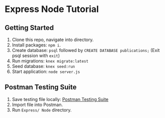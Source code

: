 # Express Node Tutorial

## Getting Started
1. Clone this repo, navigate into directory.
2. Install packages: `npm i`.
3. Create database: `psql` followed by `CREATE DATABASE publications;` (Exit psql session with `exit`)
4. Run migrations: `knex migrate:latest`
5. Seed database: `knex seed:run`
6. Start application: `node server.js`

## Postman Testing Suite
1. Save testing file locally: [Postman Testing Suite](https://www.getpostman.com/collections/b6eacd62a491db3b7609)
2. Import file into Postman.
3. Run `Express/ Node` directory.
